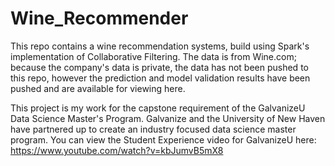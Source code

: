 # Wine_Recommender

This repo contains a wine recommendation systems, build using Spark's implementation of Collaborative Filtering. 
The data is from Wine.com; because the company's data is private, the data has not been pushed to this repo, however the 
prediction and model validation results have been pushed and are available for viewing here. 

This project is my work for the capstone requirement of the GalvanizeU Data Science Master's Program. 
Galvanize and the University of New Haven have partnered up to create an industry focused data science 
master program. You can view the Student Experience video for GalvanizeU here: https://www.youtube.com/watch?v=kbJumvB5mX8


